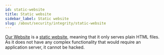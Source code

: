 ```yaml
---
id: static-website
title: Static website
sidebar_label: Static website
slug: /about/security/integrity/static-website
---
```


[Our Website](https://fluidattacks.com/) is a
[static website](https://en.wikipedia.org/wiki/Static_web_page),
meaning that it only serves plain HTML files.
As it does not have any complex functionality
that would require an application server,
it cannot be hacked.
